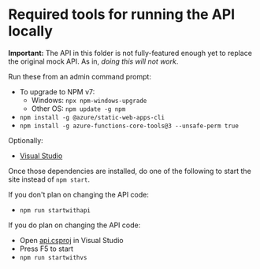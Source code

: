 # Required tools for running the API locally

**Important:** The API in this folder is not fully-featured enough yet to replace the original mock API. As in, *doing this will not work*.

Run these from an admin command prompt:

* To upgrade to NPM v7:
	* Windows: `npx npm-windows-upgrade`
	* Other OS: `npm update -g npm`
* `npm install -g @azure/static-web-apps-cli`
* `npm install -g azure-functions-core-tools@3 --unsafe-perm true`

Optionally:

* [Visual Studio](https://visualstudio.microsoft.com/)

Once those dependencies are installed, do one of the following to start the site instead of `npm start`.

If you don't plan on changing the API code:
* `npm run startwithapi`

If you do plan on changing the API code:
* Open [api.csproj](api.csproj) in Visual Studio
* Press F5 to start
* `npm run startwithvs`
